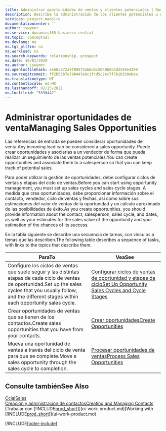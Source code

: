 ```yaml
---
title: Administrar oportunidades de ventas y clientes potenciales | Documentos de Microsoft
description: Describe la administración de los clientes potenciales u oportunidades de venta entrantes en Business Central, y la asociación de la oportunidad con un vendedor para realizar un seguimiento de las ventas potenciales.
services: project-madeira
documentationcenter: ''
author: jswymer
ms.service: dynamics365-business-central
ms.topic: conceptual
ms.devlang: na
ms.tgt_pltfrm: na
ms.workload: na
ms.search.keywords: relationship, prospect
ms.date: 10/01/2020
ms.author: jswymer
ms.openlocfilehash: aeb0c872a9f89874abbd6c5049b0b4d3594e4399
ms.sourcegitcommit: ff2b55b7e790447e0c1fcd5c2ec7f7610338ebaa
ms.translationtype: HT
ms.contentlocale: es-MX
ms.lasthandoff: 02/15/2021
ms.locfileid: "5390442"
---
```

# <a name="managing-sales-opportunities"></a><span data-ttu-id="a6099-103">Administrar oportunidades de venta</span><span class="sxs-lookup"><span data-stu-id="a6099-103">Managing Sales Opportunities</span></span>
<span data-ttu-id="a6099-104">Las referencias de entrada se pueden considerar oportunidades de venta.</span><span class="sxs-lookup"><span data-stu-id="a6099-104">Any incoming lead can be considered a sales opportunity.</span></span> <span data-ttu-id="a6099-105">Puede crear oportunidades y asociarlas a un vendedor de forma que pueda realizar un seguimiento de las ventas potenciales.</span><span class="sxs-lookup"><span data-stu-id="a6099-105">You can create opportunities and associate them to a salesperson so that you can keep track of potential sales.</span></span>

<span data-ttu-id="a6099-106">Para poder utilizar la gestión de oportunidades, debe configurar ciclos de ventas y etapas del ciclo de ventas.</span><span class="sxs-lookup"><span data-stu-id="a6099-106">Before you can start using opportunity management, you must set up sales cycles and sales cycle stages.</span></span> <span data-ttu-id="a6099-107">A medida que crea oportunidades, debe proporcionar información sobre el contacto, vendedor, ciclo de ventas y fechas, así como sobre sus estimaciones del valor de ventas de la oportunidad y un cálculo aproximado de las posibilidades de éxito.</span><span class="sxs-lookup"><span data-stu-id="a6099-107">As you create opportunities, you should provide information about the contact, salesperson, sales cycle, and dates, as well as your estimates for the sales value of the opportunity and your estimation of the chances of its success.</span></span>

<span data-ttu-id="a6099-108">En la tabla siguiente se describe una secuencia de tareas, con vínculos a temas que las describen.</span><span class="sxs-lookup"><span data-stu-id="a6099-108">The following table describes a sequence of tasks, with links to the topics that describe them.</span></span>

| <span data-ttu-id="a6099-109">Para</span><span class="sxs-lookup"><span data-stu-id="a6099-109">To</span></span> | <span data-ttu-id="a6099-110">Vea</span><span class="sxs-lookup"><span data-stu-id="a6099-110">See</span></span> |
| --- | --- |
| <span data-ttu-id="a6099-111">Configure los ciclos de ventas que suele seguir y las distintas etapas de cada ciclo de ventas de oportunidad.</span><span class="sxs-lookup"><span data-stu-id="a6099-111">Set up the sales cycles that you usually follow, and the different stages within each opportunity sales cycle.</span></span> |[<span data-ttu-id="a6099-112">Configurar ciclos de ventas de oportunidad y etapas de ciclo</span><span class="sxs-lookup"><span data-stu-id="a6099-112">Set Up Opportunity Sales Cycles and Cycle Stages</span></span>](marketing-how-setup-opportunity-sales-cycles-stages.md) |
| <span data-ttu-id="a6099-113">Crear oportunidades de ventas que se tienen de los contactos.</span><span class="sxs-lookup"><span data-stu-id="a6099-113">Create sales opportunities that you have from your contacts.</span></span> |[<span data-ttu-id="a6099-114">Crear oportunidades</span><span class="sxs-lookup"><span data-stu-id="a6099-114">Create Opportunities</span></span>](marketing-how-create-opportunities.md) |
| <span data-ttu-id="a6099-115">Mueva una oportunidad de ventas a través del ciclo de venta para que se complete.</span><span class="sxs-lookup"><span data-stu-id="a6099-115">Move a sales opportunity through the sales cycle to completion.</span></span> |[<span data-ttu-id="a6099-116">Procesar oportunidades de ventas</span><span class="sxs-lookup"><span data-stu-id="a6099-116">Process Sales Opportunities</span></span>](marketing-processing-sales-opportunities.md) |

## <a name="see-also"></a><span data-ttu-id="a6099-117">Consulte también</span><span class="sxs-lookup"><span data-stu-id="a6099-117">See Also</span></span>
[<span data-ttu-id="a6099-118">Ccial</span><span class="sxs-lookup"><span data-stu-id="a6099-118">Sales</span></span>](sales-manage-sales.md)  
[<span data-ttu-id="a6099-119">Creación y administración de contactos</span><span class="sxs-lookup"><span data-stu-id="a6099-119">Creating and Managing Contacts</span></span>](marketing-contacts.md)  
<span data-ttu-id="a6099-120">[Trabajar con [!INCLUDE[prod_short](includes/prod_short.md)]](ui-work-product.md)</span><span class="sxs-lookup"><span data-stu-id="a6099-120">[Working with [!INCLUDE[prod_short](includes/prod_short.md)]](ui-work-product.md)</span></span>


[!INCLUDE[footer-include](includes/footer-banner.md)]